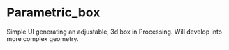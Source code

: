 # Parametric_box

Simple UI generating an adjustable, 3d box in Processing. Will develop into more complex geometry. 

